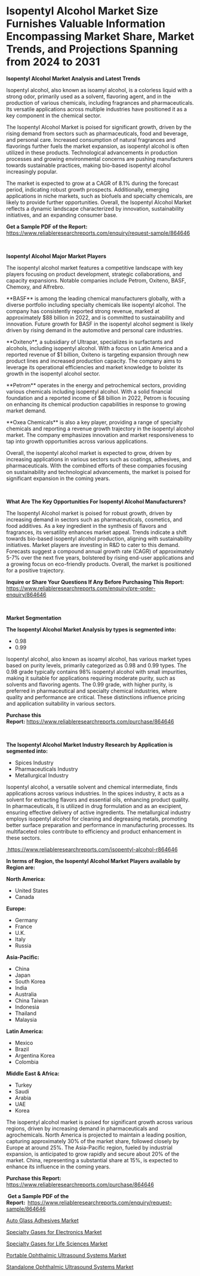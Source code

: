 <p><h1>Isopentyl Alcohol Market Size Furnishes Valuable Information Encompassing Market Share, Market Trends, and Projections Spanning from 2024 to 2031</h1></p><p><strong>Isopentyl Alcohol Market Analysis and Latest Trends</strong></p>
<p><p>Isopentyl alcohol, also known as isoamyl alcohol, is a colorless liquid with a strong odor, primarily used as a solvent, flavoring agent, and in the production of various chemicals, including fragrances and pharmaceuticals. Its versatile applications across multiple industries have positioned it as a key component in the chemical sector.</p><p>The Isopentyl Alcohol Market is poised for significant growth, driven by the rising demand from sectors such as pharmaceuticals, food and beverage, and personal care. Increased consumption of natural fragrances and flavorings further fuels the market expansion, as isopentyl alcohol is often utilized in these products. Technological advancements in production processes and growing environmental concerns are pushing manufacturers towards sustainable practices, making bio-based isopentyl alcohol increasingly popular.</p><p>The market is expected to grow at a CAGR of 8.1% during the forecast period, indicating robust growth prospects. Additionally, emerging applications in niche markets, such as biofuels and specialty chemicals, are likely to provide further opportunities. Overall, the Isopentyl Alcohol Market reflects a dynamic landscape characterized by innovation, sustainability initiatives, and an expanding consumer base.</p></p>
<p><strong>Get a Sample PDF of the Report:&nbsp;</strong> <a href="https://www.reliableresearchreports.com/enquiry/request-sample/864646?utm_campaign=117&utm_medium=2&utm_source=Github&utm_content=ia&utm_term=10112024&utm_id=isopentyl-alcohol">https://www.reliableresearchreports.com/enquiry/request-sample/864646</a></p>
<p>&nbsp;</p>
<p><strong>Isopentyl Alcohol Major Market Players</strong></p>
<p><p>The isopentyl alcohol market features a competitive landscape with key players focusing on product development, strategic collaborations, and capacity expansions. Notable companies include Petrom, Oxiteno, BASF, Chemoxy, and Alfrebro.</p><p>**BASF** is among the leading chemical manufacturers globally, with a diverse portfolio including specialty chemicals like isopentyl alcohol. The company has consistently reported strong revenue, marked at approximately $88 billion in 2022, and is committed to sustainability and innovation. Future growth for BASF in the isopentyl alcohol segment is likely driven by rising demand in the automotive and personal care industries.</p><p>**Oxiteno**, a subsidiary of Ultrapar, specializes in surfactants and alcohols, including isopentyl alcohol. With a focus on Latin America and a reported revenue of $1 billion, Oxiteno is targeting expansion through new product lines and increased production capacity. The company aims to leverage its operational efficiencies and market knowledge to bolster its growth in the isopentyl alcohol sector.</p><p>**Petrom** operates in the energy and petrochemical sectors, providing various chemicals including isopentyl alcohol. With a solid financial foundation and a reported income of $8 billion in 2022, Petrom is focusing on enhancing its chemical production capabilities in response to growing market demand.</p><p>**Oxea Chemicals** is also a key player, providing a range of specialty chemicals and reporting a revenue growth trajectory in the isopentyl alcohol market. The company emphasizes innovation and market responsiveness to tap into growth opportunities across various applications.</p><p>Overall, the isopentyl alcohol market is expected to grow, driven by increasing applications in various sectors such as coatings, adhesives, and pharmaceuticals. With the combined efforts of these companies focusing on sustainability and technological advancements, the market is poised for significant expansion in the coming years.</p></p>
<p>&nbsp;</p>
<p><strong>What Are The Key Opportunities For Isopentyl Alcohol Manufacturers?</strong></p>
<p><p>The Isopentyl Alcohol market is poised for robust growth, driven by increasing demand in sectors such as pharmaceuticals, cosmetics, and food additives. As a key ingredient in the synthesis of flavors and fragrances, its versatility enhances market appeal. Trends indicate a shift towards bio-based isopentyl alcohol production, aligning with sustainability initiatives. Market players are investing in R&D to cater to this demand. Forecasts suggest a compound annual growth rate (CAGR) of approximately 5-7% over the next five years, bolstered by rising end-user applications and a growing focus on eco-friendly products. Overall, the market is positioned for a positive trajectory.</p></p>
<p><strong>Inquire or Share Your Questions If Any Before Purchasing This Report:</strong> <a href="https://www.reliableresearchreports.com/enquiry/pre-order-enquiry/864646?utm_campaign=117&utm_medium=2&utm_source=Github&utm_content=ia&utm_term=10112024&utm_id=isopentyl-alcohol">https://www.reliableresearchreports.com/enquiry/pre-order-enquiry/864646</a></p>
<p>&nbsp;</p>
<p><strong>Market Segmentation</strong></p>
<p><strong>The Isopentyl Alcohol Market Analysis by types is segmented into:</strong></p>
<p><ul><li>0.98</li><li>0.99</li></ul></p>
<p><p>Isopentyl alcohol, also known as isoamyl alcohol, has various market types based on purity levels, primarily categorized as 0.98 and 0.99 types. The 0.98 grade typically contains 98% isopentyl alcohol with small impurities, making it suitable for applications requiring moderate purity, such as solvents and flavoring agents. The 0.99 grade, with higher purity, is preferred in pharmaceutical and specialty chemical industries, where quality and performance are critical. These distinctions influence pricing and application suitability in various sectors.</p></p>
<p><strong>Purchase this Report:&nbsp;</strong><a href="https://www.reliableresearchreports.com/purchase/864646?utm_campaign=117&utm_medium=2&utm_source=Github&utm_content=ia&utm_term=10112024&utm_id=isopentyl-alcohol">https://www.reliableresearchreports.com/purchase/864646</a></p>
<p>&nbsp;</p>
<p><strong>The Isopentyl Alcohol Market Industry Research by Application is segmented into:</strong></p>
<p><ul><li>Spices Industry</li><li>Pharmaceuticals Industry</li><li>Metallurgical Industry</li></ul></p>
<p><p>Isopentyl alcohol, a versatile solvent and chemical intermediate, finds applications across various industries. In the spices industry, it acts as a solvent for extracting flavors and essential oils, enhancing product quality. In pharmaceuticals, it is utilized in drug formulation and as an excipient, ensuring effective delivery of active ingredients. The metallurgical industry employs isopentyl alcohol for cleaning and degreasing metals, promoting better surface preparation and performance in manufacturing processes. Its multifaceted roles contribute to efficiency and product enhancement in these sectors.</p></p>
<p><a href="https://www.reliableresearchreports.com/isopentyl-alcohol-r864646?utm_campaign=117&utm_medium=2&utm_source=Github&utm_content=ia&utm_term=10112024&utm_id=isopentyl-alcohol">&nbsp;https://www.reliableresearchreports.com/isopentyl-alcohol-r864646</a></p>
<p><strong>In terms of Region, the Isopentyl Alcohol Market Players available by Region are:</strong></p>
<p>
    <p> <strong> North America: </strong>
        <ul>
            <li>United States</li>
            <li>Canada</li>
        </ul>
        </p> 
    <p> <strong> Europe: </strong>
        <ul>
            <li>Germany</li>
            <li>France</li>
            <li>U.K.</li>
            <li>Italy</li>
            <li>Russia</li>
        </ul>
        </p> 
    <p> <strong> Asia-Pacific: </strong>
        <ul>
            <li>China</li>
            <li>Japan</li>
            <li>South Korea</li>
            <li>India</li>
            <li>Australia</li>
            <li>China Taiwan</li>
            <li>Indonesia</li>
            <li>Thailand</li>
            <li>Malaysia</li>
        </ul>
        </p> 
    <p> <strong> Latin America: </strong>
        <ul>
            <li>Mexico</li>
            <li>Brazil</li>
            <li>Argentina Korea</li>
            <li>Colombia</li>
        </ul>
        </p> 
    <p> <strong> Middle East & Africa: </strong>
        <ul>
            <li>Turkey</li>
            <li>Saudi</li>
            <li>Arabia</li>
            <li>UAE</li>
            <li>Korea</li>
        </ul>
    </p>
    </p>
<p><p>The isopentyl alcohol market is poised for significant growth across various regions, driven by increasing demand in pharmaceuticals and agrochemicals. North America is projected to maintain a leading position, capturing approximately 30% of the market share, followed closely by Europe at around 25%. The Asia-Pacific region, fueled by industrial expansion, is anticipated to grow rapidly and secure about 20% of the market. China, representing a substantial share at 15%, is expected to enhance its influence in the coming years.</p></p>
<p><strong>Purchase this Report: </strong><a href="https://www.reliableresearchreports.com/purchase/864646?utm_campaign=117&utm_medium=2&utm_source=Github&utm_content=ia&utm_term=10112024&utm_id=isopentyl-alcohol">https://www.reliableresearchreports.com/purchase/864646</a></p>
<p>&nbsp;<strong>Get a Sample PDF of the Report:&nbsp;&nbsp;</strong><a href="https://www.reliableresearchreports.com/enquiry/request-sample/864646?utm_campaign=117&utm_medium=2&utm_source=Github&utm_content=ia&utm_term=10112024&utm_id=isopentyl-alcohol">https://www.reliableresearchreports.com/enquiry/request-sample/864646</a></p>
<p><strong></strong></p>
<p><p><a href="https://github.com/fannklhimesu/Market-Research-Report-List-1/blob/main/auto-glass-adhesives-market.md?utm_campaign=117&utm_medium=2&utm_source=Github&utm_content=ia&utm_term=10112024&utm_id=isopentyl-alcohol">Auto Glass Adhesives Market</a></p><p><a href="https://www.linkedin.com/pulse/influencing-factors-specialty-gases-electronics-market-7ttne?utm_campaign=117&utm_medium=2&utm_source=Github&utm_content=ia&utm_term=10112024&utm_id=isopentyl-alcohol">Specialty Gases for Electronics Market</a></p><p><a href="https://www.linkedin.com/pulse/specialty-gases-life-sciences-market-industry-trends-forecast-lfo1e?utm_campaign=117&utm_medium=2&utm_source=Github&utm_content=ia&utm_term=10112024&utm_id=isopentyl-alcohol">Specialty Gases for Life Sciences Market</a></p><p><a href="https://issuu.com/reportprime-2/docs/portable-ophthalmic-ultrasound-syst_eeadf2db8a28a8?utm_campaign=117&utm_medium=2&utm_source=Github&utm_content=ia&utm_term=10112024&utm_id=isopentyl-alcohol">Portable Ophthalmic Ultrasound Systems Market</a></p><p><a href="https://issuu.com/reportprime-2/docs/standalone-ophthalmic-ultrasound-sy_4c24b0a07e7981?utm_campaign=117&utm_medium=2&utm_source=Github&utm_content=ia&utm_term=10112024&utm_id=isopentyl-alcohol">Standalone Ophthalmic Ultrasound Systems Market</a></p></p>